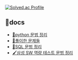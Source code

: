 [![Solved.ac Profile](http://mazassumnida.wtf/api/generate_badge?boj=siyeon44)](https://solved.ac/siyeon44)

## 📂docs
- [🐰python 문법 정리](./docs/python.md)
- [📜풀이한 문제들](./docs/problems.md)
- [🔢SQL 문법 정리](./SQL/sql.md)
- [🖌️삼성 SW 역량 테스트 문법 정리](./docs/samsung.md)